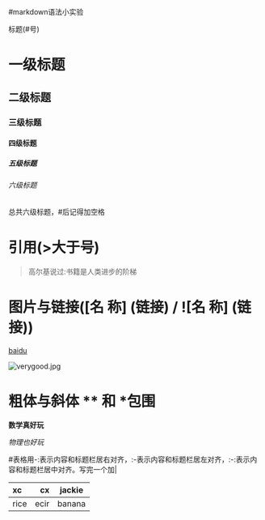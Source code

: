 #markdown语法小实验

标题(#号)
# 一级标题
## 二级标题
### 三级标题
#### 四级标题
##### 五级标题
###### 六级标题
总共六级标题，#后记得加空格

# 引用(>大于号)
> 高尔基说过:书籍是人类进步的阶梯

# 图片与链接([名 称] (链接)  /   ![名 称] (链接))

[baidu](https://www.baidu.com)

![verygood.jpg](https://i.loli.net/2021/02/09/CgjRKlyoO5NQrnp.jpg)

# 粗体与斜体  ** 和 *包围


**数学真好玩**


*物理也好玩*

#表格用-:表示内容和标题栏居右对齐，:-表示内容和标题栏居左对齐，:-:表示内容和标题栏居中对齐。写完一个加|


xc|cx|jackie
:-|-:|:-:
rice|ecir|banana
